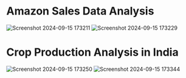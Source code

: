 # Amazon Sales Data Analysis
![Screenshot 2024-09-15 173211](https://github.com/user-attachments/assets/538fe086-f5af-4575-ab6d-c3790fcc9609)
![Screenshot 2024-09-15 173229](https://github.com/user-attachments/assets/c23d4d44-5ec4-40d9-b457-8f3641bf36ad)
# Crop Production Analysis in India
![Screenshot 2024-09-15 173250](https://github.com/user-attachments/assets/e97abef2-bd65-4d06-830f-fe4e5fade87e)
![Screenshot 2024-09-15 173344](https://github.com/user-attachments/assets/6362d912-bcc6-48ea-81e1-22c37565edab)
